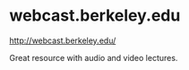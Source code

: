 webcast.berkeley.edu
====================

<http://webcast.berkeley.edu/>

Great resource with audio and video lectures.
